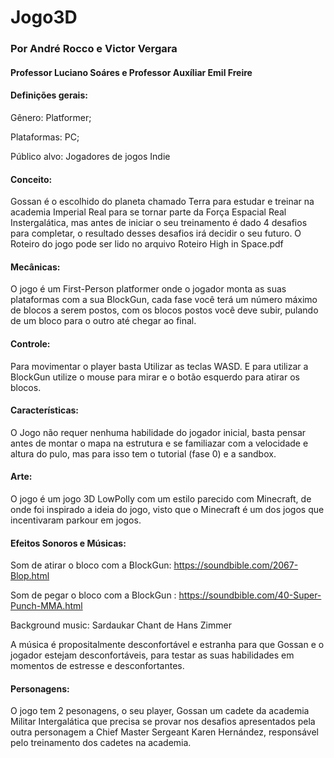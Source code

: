# Jogo3D

### Por André Rocco e Victor Vergara
#### Professor Luciano Soáres e Professor Auxíliar Emil Freire


#### Definições gerais:

  Gênero: Platformer;
  
  Plataformas: PC;
  
  Público alvo: Jogadores de jogos Indie
  
#### Conceito:

  Gossan é o escolhido do planeta chamado Terra para estudar e treinar na academia Imperial Real para se tornar parte da Força Espacial Real Instergalática, mas antes de iniciar o seu treinamento é dado 4 desafios para completar, o resultado desses desafios irá decidir o seu futuro.
  O Roteiro do jogo pode ser lido no arquivo Roteiro High in Space.pdf
  
  
#### Mecânicas:

  O jogo é um First-Person platformer onde o jogador monta as suas plataformas com a sua BlockGun, cada fase você terá um número máximo de blocos a serem postos, com os blocos postos você deve subir, pulando de um bloco para o outro até chegar ao final.


#### Controle:

  Para movimentar o player basta Utilizar as teclas WASD. E para utilizar a BlockGun utilize o mouse para mirar e o botão esquerdo para atirar os blocos.


#### Características:

  O Jogo não requer nenhuma habilidade do jogador inicial, basta pensar antes de montar o mapa na estrutura e se familiazar com a velocidade e altura do pulo, mas para isso tem o tutorial (fase 0) e a sandbox.
    

#### Arte:

O jogo é um jogo 3D LowPolly com um estilo parecido com Minecraft, de onde foi inspirado a ideia do jogo, visto que o Minecraft é um dos jogos que incentivaram parkour em jogos.

#### Efeitos Sonoros e Músicas:

  Som de atirar o bloco com a BlockGun: https://soundbible.com/2067-Blop.html
  
  Som de pegar o bloco com a BlockGun : https://soundbible.com/40-Super-Punch-MMA.html
  
  Background music: Sardaukar Chant de Hans Zimmer
  
  A música é propositalmente desconfortável e estranha para que Gossan e o jogador estejam desconfortáveis, para testar as suas habilidades em momentos de estresse e desconfortantes.
  

#### Personagens:

  O jogo tem 2 pesonagens, o seu player, Gossan um cadete da academia Militar Intergalática que precisa se provar nos desafios apresentados pela outra personagem a Chief Master Sergeant Karen Hernández, responsável pelo treinamento dos cadetes na academia.

